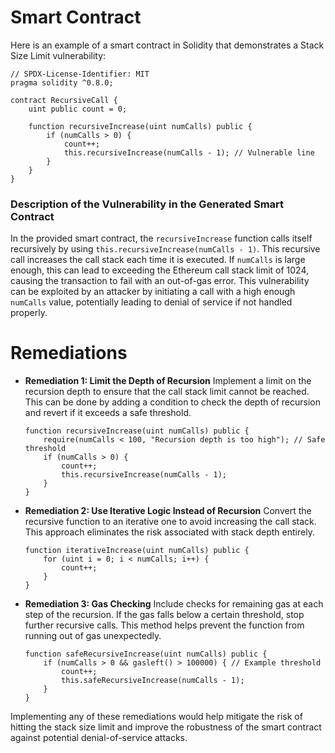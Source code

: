 # Smart Contract

Here is an example of a smart contract in Solidity that demonstrates a Stack Size Limit vulnerability:

```solidity
// SPDX-License-Identifier: MIT
pragma solidity ^0.8.0;

contract RecursiveCall {
    uint public count = 0;

    function recursiveIncrease(uint numCalls) public {
        if (numCalls > 0) {
            count++;
            this.recursiveIncrease(numCalls - 1); // Vulnerable line
        }
    }
}
```

### Description of the Vulnerability in the Generated Smart Contract
In the provided smart contract, the `recursiveIncrease` function calls itself recursively by using `this.recursiveIncrease(numCalls - 1)`. This recursive call increases the call stack each time it is executed. If `numCalls` is large enough, this can lead to exceeding the Ethereum call stack limit of 1024, causing the transaction to fail with an out-of-gas error. This vulnerability can be exploited by an attacker by initiating a call with a high enough `numCalls` value, potentially leading to denial of service if not handled properly.

# Remediations

- **Remediation 1: Limit the Depth of Recursion**
  Implement a limit on the recursion depth to ensure that the call stack limit cannot be reached. This can be done by adding a condition to check the depth of recursion and revert if it exceeds a safe threshold.

  ```solidity
  function recursiveIncrease(uint numCalls) public {
      require(numCalls < 100, "Recursion depth is too high"); // Safe threshold
      if (numCalls > 0) {
          count++;
          this.recursiveIncrease(numCalls - 1);
      }
  }
  ```

- **Remediation 2: Use Iterative Logic Instead of Recursion**
  Convert the recursive function to an iterative one to avoid increasing the call stack. This approach eliminates the risk associated with stack depth entirely.

  ```solidity
  function iterativeIncrease(uint numCalls) public {
      for (uint i = 0; i < numCalls; i++) {
          count++;
      }
  }
  ```

- **Remediation 3: Gas Checking**
  Include checks for remaining gas at each step of the recursion. If the gas falls below a certain threshold, stop further recursive calls. This method helps prevent the function from running out of gas unexpectedly.

  ```solidity
  function safeRecursiveIncrease(uint numCalls) public {
      if (numCalls > 0 && gasleft() > 100000) { // Example threshold
          count++;
          this.safeRecursiveIncrease(numCalls - 1);
      }
  }
  ```

Implementing any of these remediations would help mitigate the risk of hitting the stack size limit and improve the robustness of the smart contract against potential denial-of-service attacks.